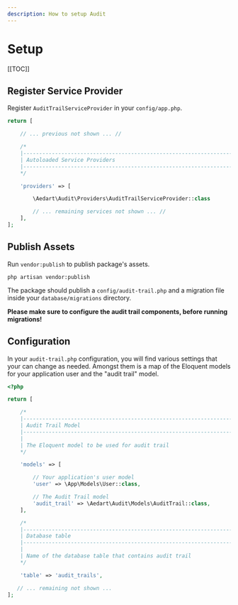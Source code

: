 ```yaml
---
description: How to setup Audit
---
```


# Setup

[[TOC]]

## Register Service Provider

Register `AuditTrailServiceProvider` in your `config/app.php`. 

```php
return [

    // ... previous not shown ... //

    /*
    |--------------------------------------------------------------------------
    | Autoloaded Service Providers
    |--------------------------------------------------------------------------
    */

    'providers' => [

        \Aedart\Audit\Providers\AuditTrailServiceProvider::class

        // ... remaining services not shown ... //
    ],
];
```

## Publish Assets

Run `vendor:publish` to publish package's assets.

```shell
php artisan vendor:publish
```

The package should publish a `config/audit-trail.php` and a migration file inside your `database/migrations` directory.

**Please make sure to configure the audit trail components, before running migrations!**

## Configuration

In your `audit-trail.php` configuration, you will find various settings that your can change as needed.
Amongst them is a map of the Eloquent models for your application user and the "audit trail" model.

```php
<?php

return [

    /*
    |--------------------------------------------------------------------------
    | Audit Trail Model
    |--------------------------------------------------------------------------
    |
    | The Eloquent model to be used for audit trail
    */

    'models' => [

        // Your application's user model
        'user' => \App\Models\User::class,

        // The Audit Trail model
        'audit_trail' => \Aedart\Audit\Models\AuditTrail::class,
    ],

    /*
    |--------------------------------------------------------------------------
    | Database table
    |--------------------------------------------------------------------------
    |
    | Name of the database table that contains audit trail
    */

    'table' => 'audit_trails',

   // ... remaining not shown ...
];
```
